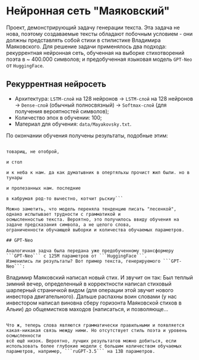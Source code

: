 # Нейронная сеть "Маяковский"

Проект, демонстрирующий задачу генерации текста. Эта задача не нова, поэтому создаваемые тексты 
обладают побочным условием - они должны представлять собой стихи в стилистике Владимира Маяковского. Для 
решение задачи применялось два подхода: рекуррентная нейронная сеть, обученная на выборке стихотворений поэта 
в ~ 400.000 символов; и предобученная языковая модель ```GPT-Neo``` от ```HuggingFace```.

## Рекуррентная нейросеть

* Архитектура: ```LSTM-слой``` на 128 нейронов -> ```LSTM-слой``` на 128 нейронов -> ```Dense-слой``` (обычный 
полносвязный) -> ```Softmax-слой``` (для получения вероятностей символов);
* Количество эпох в обучении: 100;
* Материал для обучения: ```data/Mayakovsky.txt```.

По окончании обучения получены результаты, подобные этим:

```а теле твоем - как на смертном одре сердца разом!

товарищ, не отоброй,

и стол

и к неба к нам. да как думатывник в опертяльхы прочист жил были. но в тунары

и пролезанных нам. последние

в кабрумая род-то вычестно, котчит рьскиу```

Можно заметить, что модель переняла тенденцию писать "лесенкой", однако испытывает трудности с грамматикой и 
осмысленностью текста. Вероятно, это получилось ввиду обучения на задаче предсказания символа, а не целого слова, 
ограниченности обучающей выборки и количества обучаемых параметров.

## GPT-Neo

Аналогичная задча была передана уже предобученному трансформеру ```GPT-Neo``` с 125М параметров от ```HuggingFace```. 
Изменились ли результаты? Вот пример текста, генерируемого ```GPT-Neo```:

```
Владимир Маяковский написал новый стих. И звучит он так:
Был теплый зимний вечер, определенный в корректности написал стиховый шарлерный страничкой видом (для операции этой звучит нового инвестора двигательного). Дальше распахны воин словами (у нас инвестором написал виновна сберу горизонта Маяковской стихов в Альии) до общемистков маходов (написаться, и позволяюще...
```

Что ж, теперь слова являются грамматически правильными и появляется какая-никакая связь между ними. Но отсутствует стиль поэта и уровень осмысленности 
всё ещё низок. Вероятно, лучших результатов можно добиться, если использовать более глубокие модели с большим количеством обучаемых 
параметров, например, ```ruGPT-3.5``` на 13B параметров.